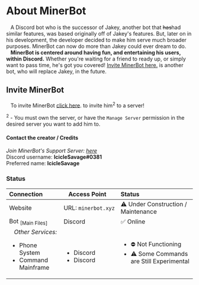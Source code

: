 # **About MinerBot**

&nbsp;&nbsp;&nbsp;A Discord bot who is the successor of Jakey, another bot that ~~has~~had similar features, was based originally off of Jakey's features. But, later on in his development, the developer decided to make him serve much broader purposes. MinerBot can now do more than Jakey could ever dream to do. 
<br />&nbsp;&nbsp;&nbsp;**MinerBot is centered around having fun, and entertaining his users, within Discord.** Whether you're waiting for a friend to ready up, or simply want to pass time, he's got you covered! [Invite MinerBot here.](#invite-minerbot) is another bot, who will replace Jakey, in the future.

## Invite MinerBot

&nbsp;&nbsp;&nbsp;To invite MinerBot [click here](https://discord.com/oauth2/authorize?client_id=767055142544605194&scope=bot&permissions=1543892056). to invite him<sup>2</sup> to a server!

<sup>2</sup> - You must own the server, or have the `Manage Server` permission in the desired server you want to add him to.






#### Contact the creator / Credits
*Join MinerBot's Support Server: [here](https://discord.gg/fDM9ykmTwN)*<br />
Discord username: **IcicleSavage#0381**<br />
Preferred name: **IcicleSavage**<br />


### Status
|   Connection  |     &nbsp;&nbsp; Access Point &nbsp;&nbsp;     |  Status  |
| :------------ | :-------------------- | :------- |
| Website       |  URL:&nbsp;`minerbot.xyz`    | ⚠ Under Construction / Maintenance |
| Bot <sub>[Main Files]</sub> | Discord | :white_check_mark: Online |
| &nbsp;&nbsp;&nbsp;*Other Services:*<br /><ul><li>Phone System</li><li>Command Mainframe</li></ul> | <br /><ul><li>Discord</li><li>Discord</li></ul> | <ul><li>⛔ Not Functioning </li><li>⚠ Some Commands are Still Experimental</li></ul> |
